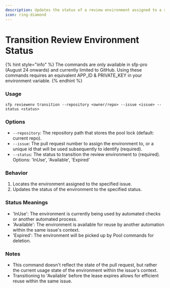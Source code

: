 ```yaml
---
description: Updates the status of a review environment assigned to a specific issue.
icon: ring-diamond
---
```


# Transition Review Environment Status

{% hint style="info" %}
The commands are only available in sfp-pro (August 24 onwards) and currently limited to GitHub. Using these commands requires an equivalent APP\_ID & PRIVATE\_KEY in your environment variable.
{% endhint %}

### Usage

```
sfp reviewenv transition --repository <owner/repo> --issue <issue> --status <status>
```

### Options

* `--repository`: The repository path that stores the pool lock (default: current repo).
* `--issue`: The pull request number to assign the environment to, or a unique id that will be used subsequently to identify (required).
* `--status`: The status to transition the review environment to (required). Options: 'InUse', 'Available', 'Expired'

### Behavior

1. Locates the environment assigned to the specified issue.
2. Updates the status of the environment to the specified status.

### Status Meanings

* 'InUse': The environment is currently being used by automated checks or another automated process.
* 'Available': The environment is available for reuse by another automation within the same issue's context.
* 'Expired': The environment will be picked up by Pool commands for deletion.

### Notes

* This command doesn't reflect the state of the pull request, but rather the current usage state of the environment within the issue's context.
* Transitioning to 'Available' before the lease expires allows for efficient reuse within the same issue.
